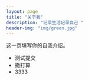 ```yaml
---
layout: page
title: "关于我"
description: "记录生活记录自己 " 
header-img: "img/green.jpg"
---
```


这一页填写你的自我介绍。

- 测试提交
- 撒打算
- 3333





